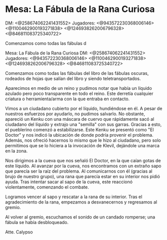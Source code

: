 # Mesa: La Fábula de la Rana Curiosa
DM: <@258674062241431552> 
Jugadores: <@943572230368006146> <@1100462900193271838> <@1246938262006796328> <@846811083725340722> 

Comenzamos como todas las fábulas d

Mesa: La Fábula de la Rana Curiosa
DM: <@258674062241431552> 
Jugadores: <@943572230368006146> <@1100462900193271838> <@1246938262006796328> <@846811083725340722> 

Comenzamos como todas las fábulas del libro de las fábulas oscuras, rodeados de hojas que salían del libro y siendo teletransportados.

Aparecimos en medio de un reino y pudimos notar que había un líquido azulado pero poco transparente en todo el reino. Este derretía cualquier criatura o herramienta/arma con la que entraba en contacto.

Vimos a un ciudadano cubierto por el líquido, hundiéndose en él. A pesar de nuestros esfuerzos por ayudarlo, no pudimos salvarlo. No obstante, apareció un Kenku con una máscara de cuervo que rápidamente sacó al ciudadano del líquido y extrajo una "semilla" con sus garras. Gracias a esto, el pueblerino comenzó a estabilizarse. Este Kenku se presentó como "El Doctor" y nos indicó la ubicación de donde podría provenir el problema. Además, nos ofreció hacernos lo mismo que le hizo al ciudadano, pero solo permitimos que se lo hiciera a la invocación de Klevil, dejándole una marca en la zona.

Nos dirigimos a la cueva que nos señaló El Doctor, en la que caían gotas de este líquido. Al avanzar por la cueva, nos encontramos con un extraño sapo que parecía ser la raíz del problema. Al comunicarnos con él (gracias al brujo de nuestro grupo), una rana que parecía estar en su interior nos pidió ayuda. Tras intentar sacar al sapo de la cueva, este reaccionó violentamente, comenzando el combate.

Logramos vencer al sapo y rescatar a la rana de su interior. Tras el agradecimiento de la rana, empezamos a desvanecernos y regresamos al gremio.

Al volver al gremio, escuchamos el sonido de un candado romperse; una fábula se había desbloqueado.

Atte. Calypso

